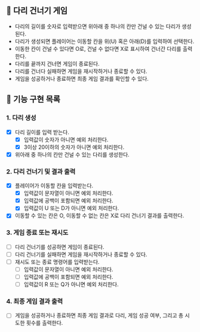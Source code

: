 ## 🌉 다리 건너기 게임

- 다리의 길이를 숫자로 입력받으면 위아래 중 하나의 칸만 건널 수 있는 다리가 생성된다.
- 다리가 생성되면 플레이어는 이동할 칸을 위(U) 혹은 아래(D)를 입력하여 선택한다.
- 이동한 칸이 건널 수 있다면 O로, 건널 수 없다면 X로 표시하여 건너간 다리를 출력한다.
- 다리를 끝까지 건너면 게임이 종료된다.
- 다리를 건너다 실패하면 게임을 재시작하거나 종료할 수 있다.
- 게임을 성공하거나 종료하면 최종 게임 결과를 확인할 수 있다.

## 📝 기능 구현 목록

### 1. 다리 생성
- [x] 다리 길이를 입력 받는다.
  - [x] 입력값이 숫자가 아니면 예외 처리한다. 
  - [x] 3이상 20이하의 숫자가 아니면 예외 처리한다.
- [x] 위아래 중 하나의 칸만 건널 수 있는 다리를 생성한다.

### 2. 다리 건너기 및 결과 출력
- [x] 플레이어가 이동할 칸을 입력받는다.
  - [x] 입력값이 문자열이 아니면 예외 처리한다. 
  - [x] 입력값에 공백이 포함되면 예외 처리한다.
  - [x] 입력값이 U 또는 D가 아니면 예외 처리한다.
- [x] 이동할 수 있는 칸은 O, 이동할 수 없는 칸은 X로 다리 건너기 결과를 출력한다.

### 3. 게임 종료 또는 재시도
- [ ] 다리 건너기를 성공하면 게임이 종료된다. 
- [ ] 다리 건너기를 실패하면 게임을 재시작하거나 종료할 수 있다.
- [ ] 재시도 또는 종료 명령어를 입력받는다. 
  - [ ] 입력값이 문자열이 아니면 예외 처리한다. 
  - [ ] 입력값에 공백이 포함되면 예외 처리한다.
  - [ ] 입력값이 R 또는 Q가 아니면 예외 처리한다.

### 4. 최종 게임 결과 출력
- [ ] 게임을 성공하거나 종료하면 최종 게임 결과로 다리, 게임 성공 여부, 그리고 총 시도한 횟수를 출력한다.


